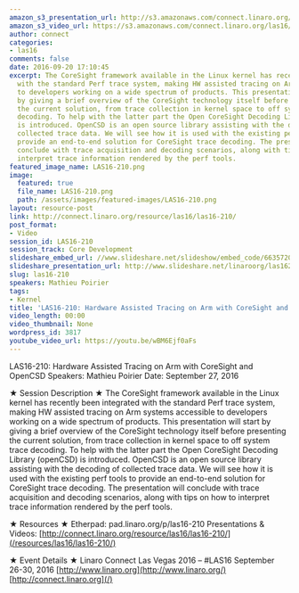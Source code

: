 ```yaml
---
amazon_s3_presentation_url: http://s3.amazonaws.com/connect.linaro.org/las16/Presentations/Tuesday/LAS16-210%20-%20Hardware%20Assisted%20Tracing%20on%20Arm%20with%20CoreSight%20and%20OpenCSD.pdf
amazon_s3_video_url: https://s3.amazonaws.com/connect.linaro.org/las16/Videos/Tuesday/LAS16-210%20Hardware%20Assited%20Tracing%20on%20Arm%20with%20CoreSight%20and%20OpenCSD.mp4
author: connect
categories:
- las16
comments: false
date: 2016-09-20 17:10:45
excerpt: The CoreSight framework available in the Linux kernel has recently been integrated
  with the standard Perf trace system, making HW assisted tracing on Arm systems accessible
  to developers working on a wide spectrum of products. This presentation will start
  by giving a brief overview of the CoreSight technology itself before presenting
  the current solution, from trace collection in kernel space to off system trace
  decoding. To help with the latter part the Open CoreSight Decoding Library (openCSD)
  is introduced. OpenCSD is an open source library assisting with the decoding of
  collected trace data. We will see how it is used with the existing perf tools to
  provide an end-to-end solution for CoreSight trace decoding. The presentation will
  conclude with trace acquisition and decoding scenarios, along with tips on how to
  interpret trace information rendered by the perf tools.
featured_image_name: LAS16-210.png
image:
  featured: true
  file_name: LAS16-210.png
  path: /assets/images/featured-images/LAS16-210.png
layout: resource-post
link: http://connect.linaro.org/resource/las16/las16-210/
post_format:
- Video
session_id: LAS16-210
session_track: Core Development
slideshare_embed_url: //www.slideshare.net/slideshow/embed_code/66357208
slideshare_presentation_url: http://www.slideshare.net/linaroorg/las16210-hardware-assisted-tracing-on-arm-with-coresight-and-opencsd
slug: las16-210
speakers: Mathieu Poirier
tags:
- Kernel
title: 'LAS16-210: Hardware Assisted Tracing on Arm with CoreSight and OpenCSD'
video_length: 00:00
video_thumbnail: None
wordpress_id: 3817
youtube_video_url: https://youtu.be/wBM6Ejf0aFs
---
```


LAS16-210: Hardware Assisted Tracing on Arm with CoreSight and OpenCSD
Speakers: Mathieu Poirier
Date: September 27, 2016

★ Session Description ★
The CoreSight framework available in the Linux kernel has recently been integrated with the standard Perf trace system, making HW assisted tracing on Arm systems accessible to developers working on a wide spectrum of products. This presentation will start by giving a brief overview of the CoreSight technology itself before presenting the current solution, from trace collection in kernel space to off system trace decoding. To help with the latter part the Open CoreSight Decoding Library (openCSD) is introduced. OpenCSD is an open source library assisting with the decoding of collected trace data. We will see how it is used with the existing perf tools to provide an end-to-end solution for CoreSight trace decoding. The presentation will conclude with trace acquisition and decoding scenarios, along with tips on how to interpret trace information rendered by the perf tools.

★ Resources ★
Etherpad: pad.linaro.org/p/las16-210
Presentations & Videos: [http://connect.linaro.org/resource/las16/las16-210/](/resources/las16/las16-210/)

★ Event Details ★
Linaro Connect Las Vegas 2016 – #LAS16
September 26-30, 2016
[http://www.linaro.org](http://www.linaro.org/)
[http://connect.linaro.org](/)